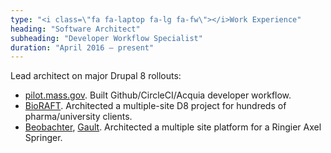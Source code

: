 ```yaml
---
type: "<i class=\"fa fa-laptop fa-lg fa-fw\"></i>Work Experience"
heading: "Software Architect"
subheading: "Developer Workflow Specialist"
duration: "April 2016 – present"
---
```

Lead architect on major Drupal 8 rollouts:

* [pilot.mass.gov](https://pilot.mass.gov). Built Github/CircleCI/Acquia developer workflow. 
* [BioRAFT](http://www.bioraft.com/). Architected a multiple-site D8 project for hundreds of pharma/university clients.
* [Beobachter](https://beta.beobachter.ch/), [Gault](Millau). Architected a multiple site platform for a Ringier Axel Springer.
